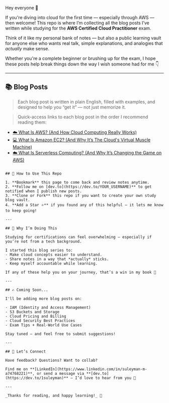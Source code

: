 Hey everyone 👋

If you're diving into cloud for the first time — especially through AWS — then welcome! This repo is where I’m collecting all the blog posts I’ve written while studying for the **AWS Certified Cloud Practitioner** exam.

Think of it like my personal bank of notes — but also a public learning vault for anyone else who wants real talk, simple explanations, and analogies that *actually* make sense.

Whether you're a complete beginner or brushing up for the exam, I hope these posts help break things down the way I wish someone had for me 👇

---

## 📚 Blog Posts

> Each blog post is written in plain English, filled with examples, and designed to help you “get it” — not just memorize it.

> Quick-access links to each blog post in the order I recommend reading them:

- [☁️ What Is AWS? (And How Cloud Computing Really Works)](https://dev.to/YOUR_USERNAME/what-is-aws-and-how-cloud-computing-really-works)
- [💻 What Is Amazon EC2? (And Why It’s The Cloud's Virtual Muscle Machine)](https://dev.to/YOUR_USERNAME/what-is-amazon-ec2-and-why-its-the-clouds-virtual-muscle-machine)
- [☁️ What Is Serverless Computing? (And Why It’s Changing the Game on AWS)](https://dev.to/YOUR_USERNAME/what-is-serverless-computing-and-why-its-changing-the-game-on-aws)
```

## 🔗 How to Use This Repo

1. **Bookmark** this page to come back and review notes anytime.
2. **Follow me on [dev.to](https://dev.to/YOUR_USERNAME)** to get notified when I publish new posts.
3. **Clone or Fork** this repo if you want to create your own study blog vault.
4. **Add a Star ⭐** if you found any of this helpful — it lets me know to keep going!

---

## 🧠 Why I’m Doing This

Studying for certifications can feel overwhelming — especially if you’re not from a tech background.

I started this blog series to:
- Make cloud concepts easier to understand.
- Share notes in a way that *actually* sticks.
- Keep myself accountable while learning.

If any of these help you on your journey, that’s a win in my book 🙌

---

## ✍️ Coming Soon...

I'll be adding more blog posts on:

- IAM (Identity and Access Management)
- S3 Buckets and Storage
- Cloud Pricing and Billing
- Cloud Security Best Practices
- Exam Tips + Real-World Use Cases

Stay tuned — and feel free to submit suggestions!

---

## 🤝 Let’s Connect

Have feedback? Questions? Want to collab?

Find me on **[LinkedIn](https://www.linkedin.com/in/suleyman-m-a74768221)**, or send a message via **[dev.to](https://dev.to/1suleyman)** — I’d love to hear from you 💬

---

_Thanks for reading, and happy learning!_ 🚀
